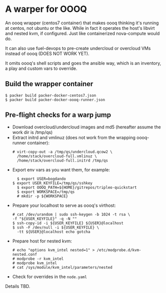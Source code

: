 # A warper for OOOQ

An oooq wrapper (centos7 container) that makes oooq
thinking it's running at centos, not ubuntu or the like.
While in fact it operates the host's libvirt and nested
kvm, if configured. Just like containerized nova-compute
would do.

It can also use fuel-devops to pre-create undercloud or
overcloud VMs instead of oooq (DOES NOT WORK YET).

It omits oooq's shell scripts and goes the ansible way,
which is an inventory, a play and custom vars to override.

## Build the wrapper container
```
$ packer build packer-docker-centos7.json
$ packer build packer-docker-oooq-runner.json
```

## Pre-flight checks for a warp jump

* Download overcloud/undercloud images and md5 (hereafter
  assume the work dir is /tmp/qs)
* Extract initrd and vmlinuz (does not work from the
  wrapping oooq-runner container):
  ```
  # virt-copy-out -a /tmp/qs/undercloud.qcow2 \
    /home/stack/overcloud-full.vmlinuz \
    /home/stack/overcloud-full.initrd /tmp/qs
  ```
* Export env vars as you want them, for example:
  ```
	$ export USER=bogdando
  $ export USER_KEYFILE=/tmp/qs/sshkey
	$ export OOOQ_PATH=${HOME}/gitrepos/tripleo-quickstart
	$ export WORKSPACE=/tmp/qs
	# mkdir -p ${WORKSPACE}
  ```
* Prepare your localhost to serve as oooq's virthost:
  ```
  # cat /dev/urandom | sudo ssh-keygen -b 1024 -t rsa \
  -f "${USER_KEYFILE}" -q -N ""
  $ ssh-copy-id -i ${USER_KEYFILE} ${USER}@localhost
  $ ssh -F /dev/null -i ${USER_KEYFILE} \
    -tt ${USER}@localhost echo gotcha
  ```
* Prepare host for nested kvm:
  ```
  # echo "options kvm_intel nested=1" > /etc/modprobe.d/kvm-nested.conf
  # modprobe -r kvm_intel
  # modprobe kvm_intel
  # cat /sys/module/kvm_intel/parameters/nested
  ```
* Check for overrides in the ``node.yaml``


Details TBD.

